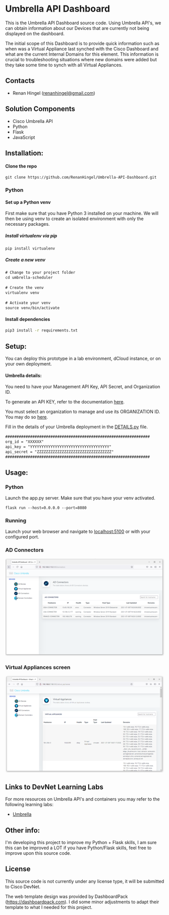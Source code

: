 # Umbrella API Dashboard
This is the Umbrella API Dashboard source code. Using Umbrella API's, we can obtain information about our Devices that are currently not being displayed on the dashboard.

The initial scope of this Dashboard is to provide quick information such as when was a Virtual Appliance last synched with the Cisco Dashboard and what are the current Internal Domains for this element. This information is crucial to troubleshooting situations where new domains were added but they take some time to synch with all Virtual Appliances. 

## Contacts

* Renan Hingel (renanhingel@gmail.com)

## Solution Components
* Cisco Umbrella API
* Python
* Flask
* JavaScript

## Installation:

#### Clone the repo
```console
git clone https://github.com/RenanHingel/Umbrella-API-Dashboard.git
```

### Python

#### Set up a Python venv
First make sure that you have Python 3 installed on your machine. We will then be using venv to create
an isolated environment with only the necessary packages.

##### Install virtualenv via pip
```
pip install virtualenv
```

##### Create a new venv
```
# Change to your project folder
cd umbrella-scheduler

# Create the venv
virtualenv venv

# Activate your venv
source venv/bin/activate
```

#### Install dependencies
```zsh
pip3 install -r requirements.txt
```


## Setup:
You can deploy this prototype in a lab environment, dCloud instance, or on your own deployment.


#### Umbrella details:
You need to have your Management API Key, API Secret, and Organization ID.

To generate an API KEY, refer to the documentation [here](https://docs.umbrella.com/umbrella-api/docs/authentication-and-errors).

You must select an organization to manage and use its ORGANIZATION ID. You may do so
[here](https://docs.umbrella.com/deployment-umbrella/docs/find-your-organization-id).

Fill in the details of your Umbrella deployment in the [DETAILS.py](controller/details.py) file. 
```
################################################################
org_id = "XXXXXX"
api_key = "YYYYYYYYYYYYYYYYYYYYYYYYYYYYYYYYYYY"
api_secret = "ZZZZZZZZZZZZZZZZZZZZZZZZZZZZZZZZZ"
################################################################
```

## Usage:

### Python
Launch the app.py server. Make sure that you have your venv activated.
```commandline
flask run --host=0.0.0.0 --port=8080
```

### Running
Launch your web browser and navigate to [localhost:5100](localhost:5100) or with your configured port.

### AD Connectors
![alt text](ad_connectors.PNG)

### Virtual Appliances screen
![alt text](virtual_appliances.PNG)


## Links to DevNet Learning Labs
For more resources on Umbrella API's and containers you may refer to the following learning labs:
* [Umbrella](https://developer.cisco.com/learning/modules/umbrella-v11)

## Other info:
I'm developing this project to improve my Python + Flask skills, I am sure this can be improved a LOT if you have Python/Flask skills, feel free to improve upon this source code.

## License
This source code is not currently under any license type, it will be submitted to Cisco DevNet.

The web template design was provided by DashboardPack (https://dashboardpack.com). I did some minor adjustments to adapt their template to what I needed for this project.
